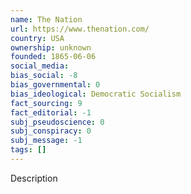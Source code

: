 ```yaml
---
name: The Nation
url: https://www.thenation.com/
country: USA
ownership: unknown
founded: 1865-06-06
social_media:
bias_social: -8
bias_governmental: 0
bias_ideological: Democratic Socialism
fact_sourcing: 9
fact_editorial: -1
subj_pseudoscience: 0
subj_conspiracy: 0
subj_message: -1
tags: []
---
```


Description
